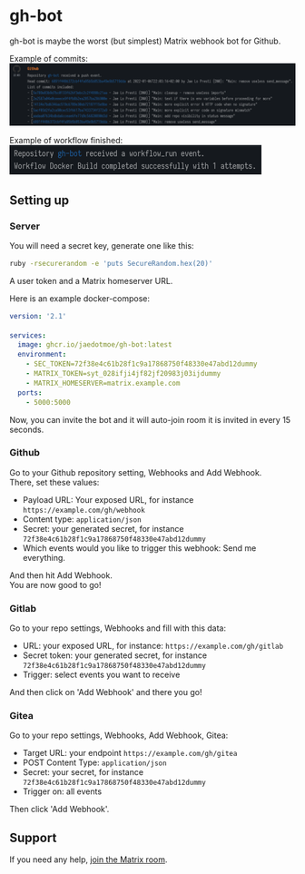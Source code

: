 # gh-bot

gh-bot is maybe the worst (but simplest) Matrix webhook bot for Github.  

Example of commits:
![Screenshot of Element showing a list of commits sent by the bot.](data/example-commits.png)

Example of workflow finished:
![Screenshot of Element showing a workflow ended event.](data/example-workflow.png)

## Setting up

### Server

You will need a secret key, generate one like this:

```bash
ruby -rsecurerandom -e 'puts SecureRandom.hex(20)'
```

A user token and a Matrix homeserver URL.

Here is an example docker-compose:

```yaml
version: '2.1'

services:
  image: ghcr.io/jaedotmoe/gh-bot:latest
  environment:
    - SEC_TOKEN=72f38e4c61b28f1c9a17868750f48330e47abd12dummy
    - MATRIX_TOKEN=syt_028ifji4jf82jf20983j03ijdummy
    - MATRIX_HOMESERVER=matrix.example.com
  ports:
    - 5000:5000
```

Now, you can invite the bot and it will auto-join room it is invited in every 15 seconds.

### Github

Go to your Github repository setting, Webhooks and Add Webhook.  
There, set these values:

 - Payload URL: Your exposed URL, for instance `https://example.com/gh/webhook`
 - Content type: `application/json`
 - Secret: your generated secret, for instance `72f38e4c61b28f1c9a17868750f48330e47abd12dummy`
 - Which events would you like to trigger this webhook: Send me everything.

And then hit Add Webhook.  
You are now good to go!

### Gitlab

Go to your repo settings, Webhooks and fill with this data:
 
 - URL: your exposed URL, for instance: `https://example.com/gh/gitlab`
 - Secret token: your generated secret, for instance `72f38e4c61b28f1c9a17868750f48330e47abd12dummy`
 - Trigger: select events you want to receive

And then click on 'Add Webhook' and there you go!

### Gitea

Go to your repo settings, Webhooks, Add Webhook, Gitea:

 - Target URL: your endpoint `https://example.com/gh/gitea`
 - POST Content Type: `application/json`
 - Secret: your secret, for instance `72f38e4c61b28f1c9a17868750f48330e47abd12dummy`
 - Trigger on: all events

Then click 'Add Webhook'.

## Support

If you need any help, [join the Matrix room](https://matrix.to/#/#home:jae.fi).
